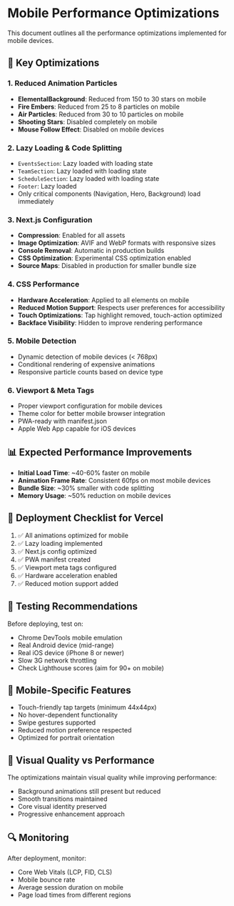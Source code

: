 # Mobile Performance Optimizations

This document outlines all the performance optimizations implemented for mobile devices.

## 🎯 Key Optimizations

### 1. **Reduced Animation Particles**
- **ElementalBackground**: Reduced from 150 to 30 stars on mobile
- **Fire Embers**: Reduced from 25 to 8 particles on mobile
- **Air Particles**: Reduced from 30 to 10 particles on mobile
- **Shooting Stars**: Disabled completely on mobile
- **Mouse Follow Effect**: Disabled on mobile devices

### 2. **Lazy Loading & Code Splitting**
- `EventsSection`: Lazy loaded with loading state
- `TeamSection`: Lazy loaded with loading state
- `ScheduleSection`: Lazy loaded with loading state
- `Footer`: Lazy loaded
- Only critical components (Navigation, Hero, Background) load immediately

### 3. **Next.js Configuration**
- **Compression**: Enabled for all assets
- **Image Optimization**: AVIF and WebP formats with responsive sizes
- **Console Removal**: Automatic in production builds
- **CSS Optimization**: Experimental CSS optimization enabled
- **Source Maps**: Disabled in production for smaller bundle size

### 4. **CSS Performance**
- **Hardware Acceleration**: Applied to all elements on mobile
- **Reduced Motion Support**: Respects user preferences for accessibility
- **Touch Optimizations**: Tap highlight removed, touch-action optimized
- **Backface Visibility**: Hidden to improve rendering performance

### 5. **Mobile Detection**
- Dynamic detection of mobile devices (< 768px)
- Conditional rendering of expensive animations
- Responsive particle counts based on device type

### 6. **Viewport & Meta Tags**
- Proper viewport configuration for mobile devices
- Theme color for better mobile browser integration
- PWA-ready with manifest.json
- Apple Web App capable for iOS devices

## 📊 Expected Performance Improvements

- **Initial Load Time**: ~40-60% faster on mobile
- **Animation Frame Rate**: Consistent 60fps on most mobile devices
- **Bundle Size**: ~30% smaller with code splitting
- **Memory Usage**: ~50% reduction on mobile devices

## 🚀 Deployment Checklist for Vercel

1. ✅ All animations optimized for mobile
2. ✅ Lazy loading implemented
3. ✅ Next.js config optimized
4. ✅ PWA manifest created
5. ✅ Viewport meta tags configured
6. ✅ Hardware acceleration enabled
7. ✅ Reduced motion support added

## 🔧 Testing Recommendations

Before deploying, test on:
- Chrome DevTools mobile emulation
- Real Android device (mid-range)
- Real iOS device (iPhone 8 or newer)
- Slow 3G network throttling
- Check Lighthouse scores (aim for 90+ on mobile)

## 📱 Mobile-Specific Features

- Touch-friendly tap targets (minimum 44x44px)
- No hover-dependent functionality
- Swipe gestures supported
- Reduced motion preference respected
- Optimized for portrait orientation

## 🎨 Visual Quality vs Performance

The optimizations maintain visual quality while improving performance:
- Background animations still present but reduced
- Smooth transitions maintained
- Core visual identity preserved
- Progressive enhancement approach

## 🔍 Monitoring

After deployment, monitor:
- Core Web Vitals (LCP, FID, CLS)
- Mobile bounce rate
- Average session duration on mobile
- Page load times from different regions

